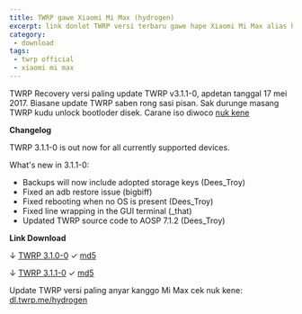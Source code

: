 ```yaml
---
title: TWRP gawe Xiaomi Mi Max (hydrogen)
excerpt: link donlot TWRP versi terbaru gawe hape Xiaomi Mi Max alias hydrogen
category:
 - download
tags:
 - twrp official
 - xiaomi mi max
---
```

TWRP Recovery versi paling update TWRP v3.1.1-0, apdetan tanggal 17 mei 2017. Biasane update TWRP saben rong sasi pisan. Sak durunge masang TWRP kudu unlock bootloder disek. Carane iso diwoco [nuk kene](/archive)

**Changelog**

TWRP 3.1.1-0 is out now for all currently supported devices.

What's new in 3.1.1-0:

- Backups will now include adopted storage keys (Dees_Troy)
- Fixed an adb restore issue (bigbiff)
- Fixed rebooting when no OS is present (Dees_Troy)
- Fixed line wrapping in the GUI terminal (_that)
- Updated TWRP source code to AOSP 7.1.2 (Dees_Troy)

**Link Download**

↓ [TWRP 3.1.0-0](/pcloud-file-hosting-review?code=XZvpmGZA1PNxqHRiBROnclcERLMs4BcBcgy) ✓ [md5](/pcloud-file-hosting-review?code=XZozmGZ0X6esPzM0qJ9H4DuSXQSG5Jjv5fV)

↓ [TWRP 3.1.1-0](https://dl.twrp.me/hydrogen/twrp-3.1.1-0-hydrogen.img) ✓ [md5](https://dl.twrp.me/hydrogen/twrp-3.1.1-0-hydrogen.img.md5)

Update TWRP versi paling anyar kanggo Mi Max cek nuk kene: [dl.twrp.me/hydrogen](https://dl.twrp.me/hydrogen/)